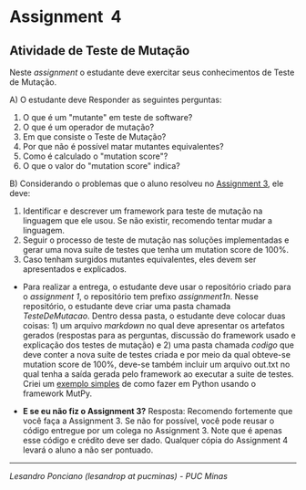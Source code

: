 # Assignment  4

## Atividade de Teste de Mutação

Neste _assignment_ o estudante deve exercitar seus conhecimentos de Teste de Mutação. 

A) O estudante deve Responder as seguintes perguntas:
1. O que é um "mutante" em teste de software?
1. O que é um operador de mutação?
1. Em que consiste o Teste de Mutação?
1. Por que não é possível matar mutantes equivalentes?
1. Como é calculado o "mutation score"?
1. O que o valor do "mutation score" indica?

B) Considerando o problemas que o aluno resolveu no [Assignment 3](https://github.com/lesandropcodes/Teste-De-Software/blob/master/02-TrabalhosHandsOnOficinas/assignment_ts-3.md), ele deve:
1. Identificar e descrever um framework para teste de mutação na linguagem que ele usou. Se não existir, recomendo tentar mudar a linguagem.
1. Seguir o processo de teste de mutação nas soluções implementadas e gerar uma nova suíte de testes que tenha um mutation score de 100%.
1. Caso tenham surgidos mutantes equivalentes, eles devem ser apresentados e explicados.

* Para realizar a entrega, o estudante deve usar o repositório criado para o _assignment 1_, o repositório tem prefixo _assignment1n_. Nesse repositório, o estudante deve criar uma pasta chamada *TesteDeMutacao*. Dentro dessa pasta, o estudante deve colocar duas coisas: 1) um arquivo _markdown_ no qual deve apresentar os artefatos gerados (respostas para as perguntas, discussão do framework usado e explicação dos testes de mutação) e 2) uma pasta chamada *codigo* que deve conter a nova suíte de testes criada e por meio da qual obteve-se mutation score de 100%, deve-se também incluir um arquivo out.txt no qual tenha a saída gerada pelo framework ao executar a suite de testes. Criei um [exemplo simples](https://github.com/lesandropcodes/Teste-De-Software/tree/master/01-SlidesDasAulas/TS-08-C%C3%B3digo-TesteDeMuta%C3%A7%C3%A3o) de como fazer em Python usando o framework MutPy. 

* **E se eu não fiz o Assignment 3?** Resposta: Recomendo fortemente que você faça a Assignment 3. Se não for possível, você pode reusar o código entregue por um colega no Assignment 3. Note que é apenas esse código e crédito deve ser dado. Qualquer cópia do Assignment 4 levará o aluno a não ser pontuado.

---

_Lesandro Ponciano (lesandrop at pucminas) - PUC Minas_